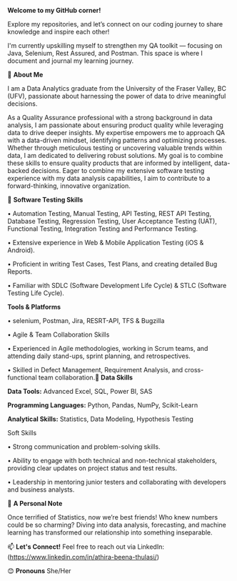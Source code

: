 
**Welcome to my GitHub corner!**

Explore my repositories, and let’s connect on our coding journey to share knowledge and inspire each other!

I'm currently upskilling myself to strengthen my QA toolkit — focusing on Java, Selenium, Rest Assured, and Postman.
This space is where I document and journal my learning journey.


🌱 **About Me**

I am a Data Analytics graduate from the University of the Fraser Valley, BC (UFV), passionate about harnessing the power of data to drive meaningful decisions.

As a Quality Assurance professional with a strong background in data analysis, I am passionate about ensuring product quality while leveraging data to drive deeper insights. My expertise empowers me to approach QA with a data-driven mindset, identifying patterns and optimizing processes. Whether through meticulous testing or uncovering valuable trends within data, I am dedicated to delivering robust solutions. My goal is to combine these skills to ensure quality products that are informed by intelligent, data-backed decisions. Eager to combine my extensive software testing experience with my data analysis capabilities, I aim to contribute to a forward-thinking, innovative organization.


🚀 **Software Testing Skills**

•	Automation Testing, Manual Testing, API Testing, REST API Testing, Database Testing, Regression Testing, User Acceptance Testing (UAT), Functional Testing, Integration Testing and Performance Testing.

•	Extensive experience in Web & Mobile Application Testing (iOS & Android).

•	Proficient in writing Test Cases, Test Plans, and creating detailed Bug Reports.

•	Familiar with SDLC (Software Development Life Cycle) & STLC (Software Testing Life Cycle).

**Tools & Platforms**

•	selenium, Postman, Jira, RESRT-API, TFS & Bugzilla

• Agile & Team Collaboration Skills

•	Experienced in Agile methodologies, working in Scrum teams, and attending daily stand-ups, sprint planning, and retrospectives.

•	Skilled in Defect Management, Requirement Analysis, and cross-functional team collaboration.🚀 **Data Skills**

**Data Tools:** Advanced Excel, SQL, Power BI, SAS

**Programming Languages:** Python, Pandas, NumPy, Scikit-Learn

**Analytical Skills:** Statistics, Data Modeling, Hypothesis Testing


Soft Skills	

•	Strong communication and problem-solving skills.

•	Ability to engage with both technical and non-technical stakeholders, providing clear updates on project status and test results.

•	Leadership in mentoring junior testers and collaborating with developers and business analysts.

👯 **A Personal Note**

Once terrified of Statistics, now we’re best friends! Who knew numbers could be so charming? Diving into data analysis, forecasting, and machine learning has transformed our relationship into something inseparable.

📫 **Let's Connect!**
Feel free to reach out via LinkedIn: (https://www.linkedin.com/in/athira-beena-thulasi/)

😊 **Pronouns**
She/Her




